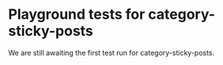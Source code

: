 # Playground tests for category-sticky-posts
We are still awaiting the first test run for category-sticky-posts.
